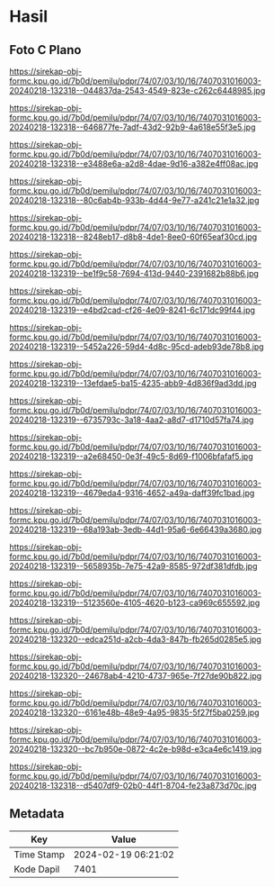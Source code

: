 # Hasil

## Foto C Plano

https://sirekap-obj-formc.kpu.go.id/7b0d/pemilu/pdpr/74/07/03/10/16/7407031016003-20240218-132318--044837da-2543-4549-823e-c262c6448985.jpg

https://sirekap-obj-formc.kpu.go.id/7b0d/pemilu/pdpr/74/07/03/10/16/7407031016003-20240218-132318--646877fe-7adf-43d2-92b9-4a618e55f3e5.jpg

https://sirekap-obj-formc.kpu.go.id/7b0d/pemilu/pdpr/74/07/03/10/16/7407031016003-20240218-132318--e3488e6a-a2d8-4dae-9d16-a382e4ff08ac.jpg

https://sirekap-obj-formc.kpu.go.id/7b0d/pemilu/pdpr/74/07/03/10/16/7407031016003-20240218-132318--80c6ab4b-933b-4d44-9e77-a241c21e1a32.jpg

https://sirekap-obj-formc.kpu.go.id/7b0d/pemilu/pdpr/74/07/03/10/16/7407031016003-20240218-132318--8248eb17-d8b8-4de1-8ee0-60f65eaf30cd.jpg

https://sirekap-obj-formc.kpu.go.id/7b0d/pemilu/pdpr/74/07/03/10/16/7407031016003-20240218-132319--be1f9c58-7694-413d-9440-2391682b88b6.jpg

https://sirekap-obj-formc.kpu.go.id/7b0d/pemilu/pdpr/74/07/03/10/16/7407031016003-20240218-132319--e4bd2cad-cf26-4e09-8241-6c171dc99f44.jpg

https://sirekap-obj-formc.kpu.go.id/7b0d/pemilu/pdpr/74/07/03/10/16/7407031016003-20240218-132319--5452a226-59d4-4d8c-95cd-adeb93de78b8.jpg

https://sirekap-obj-formc.kpu.go.id/7b0d/pemilu/pdpr/74/07/03/10/16/7407031016003-20240218-132319--13efdae5-ba15-4235-abb9-4d836f9ad3dd.jpg

https://sirekap-obj-formc.kpu.go.id/7b0d/pemilu/pdpr/74/07/03/10/16/7407031016003-20240218-132319--6735793c-3a18-4aa2-a8d7-d1710d57fa74.jpg

https://sirekap-obj-formc.kpu.go.id/7b0d/pemilu/pdpr/74/07/03/10/16/7407031016003-20240218-132319--a2e68450-0e3f-49c5-8d69-f1006bfafaf5.jpg

https://sirekap-obj-formc.kpu.go.id/7b0d/pemilu/pdpr/74/07/03/10/16/7407031016003-20240218-132319--4679eda4-9316-4652-a49a-daff39fc1bad.jpg

https://sirekap-obj-formc.kpu.go.id/7b0d/pemilu/pdpr/74/07/03/10/16/7407031016003-20240218-132319--68a193ab-3edb-44d1-95a6-6e66439a3680.jpg

https://sirekap-obj-formc.kpu.go.id/7b0d/pemilu/pdpr/74/07/03/10/16/7407031016003-20240218-132319--5658935b-7e75-42a9-8585-972df381dfdb.jpg

https://sirekap-obj-formc.kpu.go.id/7b0d/pemilu/pdpr/74/07/03/10/16/7407031016003-20240218-132319--5123560e-4105-4620-b123-ca969c655592.jpg

https://sirekap-obj-formc.kpu.go.id/7b0d/pemilu/pdpr/74/07/03/10/16/7407031016003-20240218-132320--edca251d-a2cb-4da3-847b-fb265d0285e5.jpg

https://sirekap-obj-formc.kpu.go.id/7b0d/pemilu/pdpr/74/07/03/10/16/7407031016003-20240218-132320--24678ab4-4210-4737-965e-7f27de90b822.jpg

https://sirekap-obj-formc.kpu.go.id/7b0d/pemilu/pdpr/74/07/03/10/16/7407031016003-20240218-132320--6161e48b-48e9-4a95-9835-5f27f5ba0259.jpg

https://sirekap-obj-formc.kpu.go.id/7b0d/pemilu/pdpr/74/07/03/10/16/7407031016003-20240218-132320--bc7b950e-0872-4c2e-b98d-e3ca4e6c1419.jpg

https://sirekap-obj-formc.kpu.go.id/7b0d/pemilu/pdpr/74/07/03/10/16/7407031016003-20240218-132318--d5407df9-02b0-44f1-8704-fe23a873d70c.jpg


## Metadata

| Key        | Value               |
| ---------- | ------------------- |
| Time Stamp | 2024-02-19 06:21:02 |
| Kode Dapil | 7401                |



